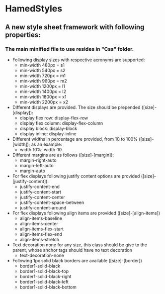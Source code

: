 # HamedStyles

## A new style sheet framework with following properties:  
  
### The main minified file to use resides in "Css" folder.
  
* Following display sizes with respective acronyms are supported:
  * min-width 480px = s1
  * min-width 540px = s2
  * min-width 720px = m1
  * min-width 960px = m2
  * min-width 1200px = l1
  * min-width 1400px = l2
  * min-width 1800px = x1
  * min-width 2200px = x2
* Different displays are provided. The size should be prepended ([size]-[display]):
  * display flex row: display-flex-row
  * display flex column: display-flex-column
  * display block: display-block
  * display inline: display-inline
* Different widths in percentage are provided, from 10 to 100% ([size]-[width]); as an example:
  * width 10%: width-10
* Different margins are as follows ([size]-[margin]):
  * margin-right-auto
  * margin-left-auto
  * margin-auto
* For flex displays following justify content options are provided ([size]-[justify-content]):
  * justify-content-end
  * justify-content-start
  * justify-content-center
  * justify-content-space-between
  * justify-content-around
* For flex displays following align items are provided ([size]-[align-items])
  * align-items-baseline
  * align-items-center
  * align-items-flex-start
  * align-items-flex-end
  * align-items-stretch
* Text decoration none for any size, this class should be give to the parent, whose anchor tags should have no text decoration
  * text-decoration-none
* Following 1px solid black borders are available ([size]-[border])
  * border1-solid-black
  * border1-solid-black-top
  * border1-solid-black-right
  * border1-solid-black-left
  * border1-solid-black-bottom